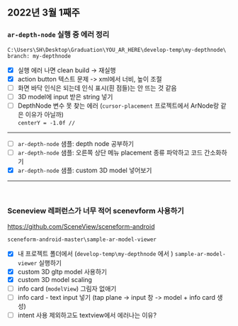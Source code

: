 ## 2022년 3월 1째주

### `ar-depth-node` 실행 중 에러 정리
```
C:\Users\SH\Desktop\Graduation\YOU_AR_HERE\develop-temp\my-depthnode\
branch: my-depthnode
```

- [x] 실행 에러 나면 clean build -> 재실행
- [x] action button 텍스트 문제 -> xml에서 너비, 높이 조절
- [ ] 화면 바닥 인식은 되는데 인식 표시(흰 점들)는 안 뜨는 것 같음
- [ ] 3D model에 input 받은 string 넣기
- [ ] DepthNode 변수 못 찾는 에러 (`cursor-placement` 프로젝트에서 ArNode랑 같은 이유가 아닐까)   
        ```
        centerY = -1.0f // 
        ```
--- 
- [ ] `ar-depth-node` 샘플: depth node 공부하기
- [ ] `ar-depth-node` 샘플: 오른쪽 상단 메뉴 placement 종류 파악하고 코드 간소화하기
- [x] `ar-depth-node` 샘플: custom 3D model 넣어보기

----- 
<br>


### Sceneview 레퍼런스가 너무 적어 scenevform 사용하기
https://github.com/SceneView/sceneform-android

```
sceneform-android-master\sample-ar-model-viewer
```
- [x] 내 프로젝트 폴더에서 (`develop-temp\my-depthnode` 에서 ) `sample-ar-model-viewer` 실행하기
- [x] custom 3D gltp model 사용하기
- [x] custom 3D model scaling 
- [ ] info card (`modelView`) 그림자 없애기
- [ ] info card - text input 넣기 (tap plane -> input 창 -> model + info card 생성)
- [ ] intent 사용 제외하고도 textview에서 에러나는 이유?
